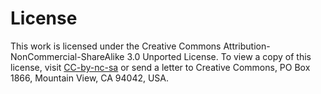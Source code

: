 # License

This work is licensed under the Creative Commons Attribution-NonCommercial-ShareAlike 3.0 Unported License. To view a copy of this license, visit [CC-by-nc-sa](http://creativecommons.org/licenses/by-nc-sa/3.0/) or send a letter to Creative Commons, PO Box 1866, Mountain View, CA 94042, USA.
